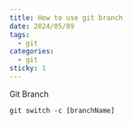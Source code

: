 ```yaml
---
title: How to use git branch
date: 2024/05/09
tags:
  - git
categories:
  - git
sticky: 1
---
```


Git Branch 

``` shell
git switch -c [branchName]
```
